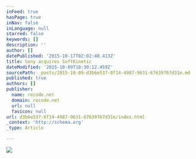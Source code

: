```yaml
---
inFeed: true
hasPage: true
inNav: false
inLanguage: null
starred: false
keywords: []
description: ''
author: []
datePublished: '2015-10-17T02:02:48.413Z'
title: Sony acquires SoftKinetic
dateModified: '2015-10-09T18:30:12.459Z'
sourcePath: _posts/2015-10-09-d3b6e537-8f14-4987-9631-67639767d31e.md
published: true
authors: []
publisher:
  name: recode.net
  domain: recode.net
  url: null
  favicon: null
url: d3b6e537-8f14-4987-9631-67639767d31e/index.html
_context: 'http://schema.org'
_type: Article

---
```

![](https://recodetech.files.wordpress.com/2015/10/20151008-softkinetic.png?w=640)
